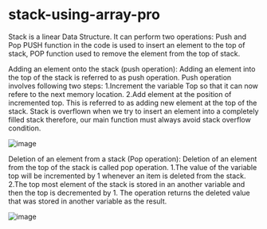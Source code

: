 # stack-using-array-pro

Stack is a linear Data Structure. It can perform two operations: 
Push and Pop PUSH function in the code is used to insert an element to the top of stack, POP function used to remove the element from the top of stack.

Adding an element onto the stack (push operation):
Adding an element into the top of the stack is referred to as push operation.
Push operation involves following two steps:
1.Increment the variable Top so that it can now refere to the next memory location.
2.Add element at the position of incremented top. This is referred to as adding new element at the top of the stack. 
Stack is overflown when we try to insert an element into a completely filled stack therefore, our main function must always avoid stack overflow condition.

![image](https://user-images.githubusercontent.com/110607289/221892635-883def10-3bac-4499-bc49-1650ec4eb133.png)


Deletion of an element from a stack (Pop operation):
Deletion of an element from the top of the stack is called pop operation. 
1.The value of the variable top will be incremented by 1 whenever an item is deleted from the stack.
2.The top most element of the stack is stored in an another variable and then the top is decremented by 1. 
The operation returns the deleted value that was stored in another variable as the result.

![image](https://user-images.githubusercontent.com/110607289/221892756-880ee06f-8a25-4bff-bba0-7fb70b662bf6.png)
